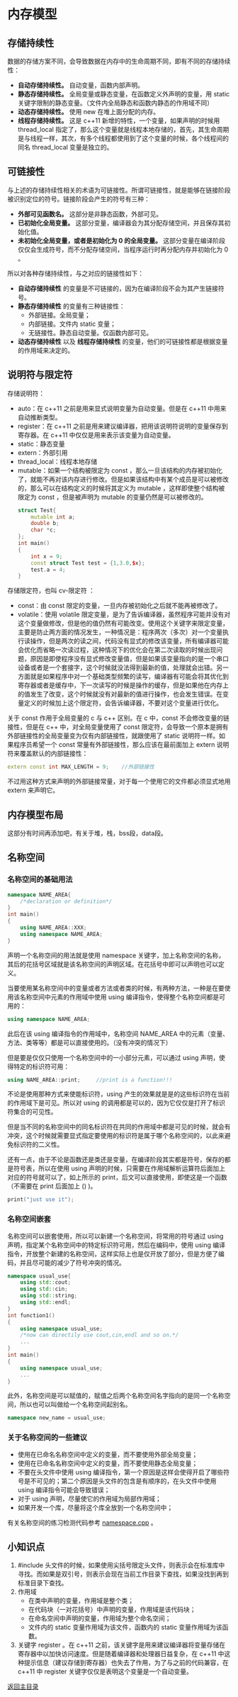# 内存模型
## 存储持续性
数据的存储方案不同，会导致数据在内存中的生命周期不同，即有不同的存储持续性：
- **自动存储持续性。** 自动变量，函数内部声明。
- **静态存储持续性。** 全局变量或静态变量，在函数定义外声明的变量，用 static 关键字限制的静态变量。（文件内全局静态和函数内静态的作用域不同）
- **动态存储持续性。** 使用 new 在堆上面分配的内存。
- **线程存储持续性。** 这是 c++11 新增的特性，一个变量，如果声明的时候用 thread_local 指定了，那么这个变量就是线程本地存储的，首先，其生命周期是与线程一样，其次，有多个线程都使用到了这个变量的时候，各个线程间的同名 thread_local 变量是独立的。

## 可链接性
与上述的存储持续性相关的术语为可链接性。所谓可链接性，就是能够在链接阶段被识别定位的符号。链接阶段会产生的符号有三种：
- **外部可见函数名。** 这部分是非静态函数，外部可见。
- **已初始化全局变量。** 这部分变量，编译器会为其分配存储空间，并且保存其初始化值。
- **未初始化全局变量，或者是初始化为 0 的全局变量。** 这部分变量在编译阶段仅仅会生成符号，而不分配存储空间，当程序运行时再分配内存并初始化为 0 。
  
所以对各种存储持续性，与之对应的链接性如下：
- **自动存储持续性** 的变量是不可链接的，因为在编译阶段不会为其产生链接符号。
- **静态存储持续性** 的变量有三种链接性：
  - 外部链接。全局变量；
  - 内部链接。文件内 static 变量；
  - 无链接性。静态自动变量。仅函数内部可见。
- **动态存储持续性** 以及 **线程存储持续性** 的变量，他们的可链接性都是根据变量的作用域来决定的。

## 说明符与限定符
存储说明符：
- auto：在 c++11 之前是用来显式说明变量为自动变量。但是在 c++11 中用来自动推断类型。
- register：在 c++11 之前是用来建议编译器，把用该说明符说明的变量保存到寄存器。在 c++11 中仅仅是用来表示该变量为自动变量。
- static：静态变量
- extern：外部引用
- thread_local：线程本地存储
- mutable：如果一个结构被限定为 const ，那么一旦该结构的内存被初始化了，就能不再对该内存进行修改。但是如果该结构中有某个成员是可以被修改的，那么可以在结构定义的时候将其定义为 mutable ，这样即使整个结构被限定为 const ，但是被声明为 mutable 的变量仍然是可以被修改的。
  ```c++
  struct Test{
      mutable int a;
      double b;
      char *c;
  };
  int main()
  {
      int x = 9;
      const struct Test test = {1,3.0,$x};
      test.a = 4;
  }
  ```

存储限定符，也叫 cv-限定符 ：
- const：由 const 限定的变量，一旦内存被初始化之后就不能再被修改了。
- volatile：使用 volatile 限定变量，是为了告诉编译器，虽然程序可能并没有对这个变量做修改，但是他的值仍然有可能改变。使用这个关键字来限定变量，主要是防止两方面的情况发生，一种情况是：程序两次（多次）对一个变量执行读操作，但是两次的读之间，代码没有显式的修改该变量，所有编译器可能会优化而省略一次读过程，这种情况下的优化会在第二次读取的时候出现问题，原因是即使程序没有显式修改变量值，但是如果该变量指向的是一个串口设备或者是一个套接字，这个时候就没法得到最新的值，处理就会出错。另一方面就是如果程序中对一个基础类型频繁的读写，编译器有可能会将其优化到寄存器或者是缓存中，下一次读写的时候是操作的缓存，但是如果他在内存上的值发生了改变，这个时候就没有对最新的值进行操作，也会发生错误。在变量定义的时候加上这个限定符，会告诉编译器，不要对这个变量进行优化。

关于 const 作用于全局变量的 c 与 c++ 区别。在 c 中，const 不会修改变量的链接性，但是在 c++ 中，对全局变量使用了 const 限定符，会导致一个原本是拥有外部链接性的全局变量变为仅有内部链接性，就跟使用了 static 说明符一样。如果程序员希望一个 const 常量有外部链接性，那么应该在最前面加上 extern 说明符来覆盖默认的内部链接性：
```c++
extern const int MAX_LENGTH = 9;    //外部链接性
``` 
不过用这种方式来声明的外部链接常量，对于每一个使用它的文件都必须显式地用 extern 来声明它。

## 内存模型布局
这部分有时间再添加吧，有关于堆，栈，bss段，data段。

## 名称空间
### 名称空间的基础用法
```c++
namespace NAME_AREA{
    /*declaration or definition*/
}
int main()
{
    using NAME_AREA::XXX;
    using namespace NAME_AREA;
}
```
声明一个名称空间的用法就是使用 namespace 关键字，加上名称空间的名称，其后的花括号区域就是该名称空间的声明区域。在花括号中即可以声明也可以定义。

当要使用某名称空间中的变量或者方法或者类的时候，有两种方法，一种是在要使用该名称空间中元素的作用域中使用 using 编译指令，使得整个名称空间都是可用的：
```c++
using namespace NAME_AREA;
```
此后在该 using 编译指令的作用域中，名称空间 NAME_AREA 中的元素（变量、方法、类等等）都是可以直接使用的。（没有冲突的情况下）

但是要是仅仅只使用一个名称空间中的一小部分元素，可以通过 using 声明，使得特定的标识符可用：
```c++
using NAME_AREA::print;     //print is a function!!!
```
不论是使用那种方式来使能标识符，using 产生的效果就是是的这些标识符在当前的作用域下是可见。所以对 using 的调用都是可以的，因为它仅仅是打开了标识符集合的可见性。

但是当不同的名称空间中的同名标识符在共同的作用域中都是可见的时候，就会有冲突，这个时候就需要显式指定要使用的标识符是属于哪个名称空间的，以此来避免标识符的二义性。

还有一点，由于不论是函数还是类还是变量，在编译阶段其实都是符号，保存的都是符号表，所以在使用 using 声明的时候，只需要在作用域解析运算符后面加上对应的符号就可以了，如上所示的 print，后文可以直接使用，即使这是一个函数（不需要在 print 后面加上 () )。
```c++
print("just use it");
```
### 名称空间嵌套
名称空间可以嵌套使用，所以可以新建一个名称空间，将常用的符号通过 using 声明，指定某个名称空间中的特定标识符可用，然后在编码中，使用 using 编译指令，开放整个新建的名称空间，这样实际上也是仅开放了部分，但是方便了编码，并且尽可能的减少了符号冲突的情况。
```c++
namespace usual_use{
    using std::cout;
    using std::cin;
    using std::string;
    using std::endl;
}
int function1()
{
    using namespace usual_use;
    /*now can directily use cout,cin,endl and so on.*/
    ...
}
int main()
{
    using namespace usual_use;
    ...
}
```
此外，名称空间是可以赋值的，赋值之后两个名称空间名字指向的是同一个名称空间，所以也可以叫做给一个名称空间起别名。
```c++
namespace new_name = usual_use;
```
### 关于名称空间的一些建议
- 使用在已命名名称空间中定义的变量，而不要使用外部全局变量；
- 使用在已命名名称空间中定义的变量，而不要使用静态全局变量；
- 不要在头文件中使用 using 编译指令，第一个原因是这样会使得开启了哪些符号是不可见的；第二个原因是头文件的包含是有顺序的，在头文件中使用 using 编译指令可能会导致错误；
- 对于 using 声明，尽量使它的作用域为局部作用域；
- 如果开发一个库，尽量将这个库全放到一个名称空间中；


有关名称空间的练习检测代码参考 [namespace.cpp](../../src/namespace.cpp) 。

## 小知识点
1. \#include 头文件的时候，如果使用尖括号限定头文件，则表示会在标准库中寻找。而如果是双引号，则表示会现在当前工作目录下查找，如果没找到再到标准目录下查找。
2. 作用域
   - 在类中声明的变量，作用域是整个类；
   - 在代码块（一对花括号）中声明的变量，作用域是该代码块；
   - 在命名空间中声明的变量，作用域为整个命名空间；
   - 文件内的 static 变量作用域为该文件，函数内的 static 变量作用域为该函数。
3. 关键字 register 。在 c++11 之前，该关键字是用来建议编译器将变量存储在寄存器中以加快访问速度。但是随着编译器和处理器日益复杂，在 c++11 中这种提示信息（建议存储到寄存器）也失去了作用，为了与之前的代码兼容，在 c++11 中 register 关键字仅仅是表明这个变量是一个自动变量。

[返回主目录](../README.md)